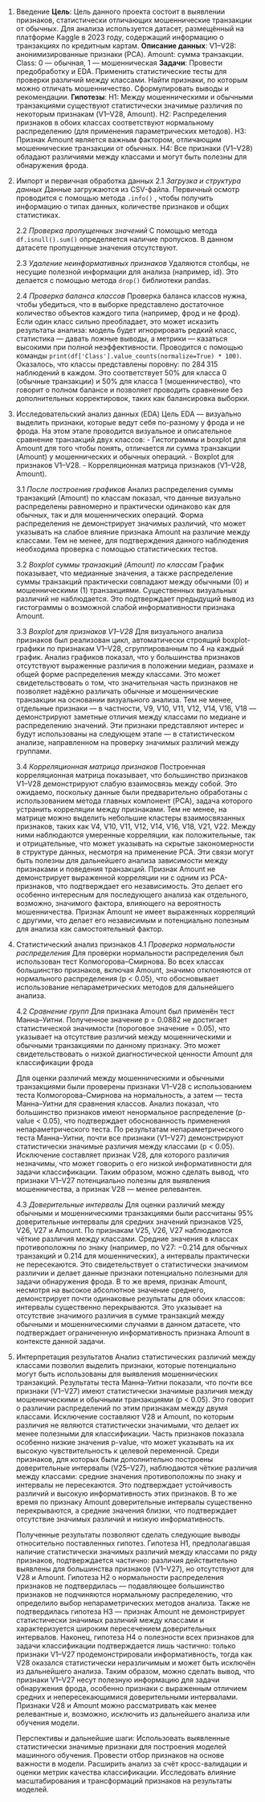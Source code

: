 1) Введение
    **Цель**: Цель данного проекта состоит в выявлении признаков, статистически отличающих мошеннические транзакции от обычных. Для анализа используется датасет, размещённый на платформе Kaggle в 2023 году, содержащий информацию о транзакциях по кредитным картам.
    **Описание данных**:
        V1–V28: анонимизированные признаки (PCA).
        Amount: сумма транзакции.
        Class: 0 — обычная, 1 — мошенническая
    **Задачи**:
        Провести предобработку и EDA.
        Применить статистические тесты для проверки различий между классами.
        Найти признаки, по которым можно отличать мошенничество.
        Сформулировать выводы и рекомендации.
    **Гипотезы**:
    H1: Между мошенническими и обычными транзакциями существуют статистически значимые различия по некоторым признакам (V1–V28, Amount).
    H2: Распределения признаков в обоих классах соответствуют нормальному распределению (для применения параметрических методов).
    H3: Признак Amount является важным фактором, отличающим мошеннические транзакции от обычных.
    H4: Все признаки (V1–V28) обладают различиями между классами и могут быть полезны для обнаружения фрода.

2) Импорт и первичная обработка данных
    2.1 *Загрузка и структура данных*
    Данные загружаются из CSV-файла. Первичный осмотр проводится с помощью метода `.info()` , чтобы получить информацию о типах данных, количестве признаков и общих статистиках.

    2.2 *Проверка пропущенных значений*
    С помощью метода `df.isnull().sum()` определяется наличие пропусков. В данном датасете пропущенные значения отсутствуют.

    2.3 *Удаление неинформативных признаков*
    Удаляются столбцы, не несущие полезной информации для анализа (например, id). Это делается с помощью метода `drop()` библиотеки pandas.

    2.4 *Проверка баланса классов*
    Проверка баланса классов нужна, чтобы убедиться, что в выборке представлено достаточное количество объектов каждого типа (например, фрод и не фрод). Если один класс сильно преобладает, это может исказить результаты анализа: модель будет игнорировать редкий класс, статистика — давать ложные выводы, а метрики — казаться высокими при полной неэффективности.
    Проводится с помощью команды `print(df['Class'].value_counts(normalize=True) * 100)`.
    Оказалось, что классы представлены поровну: по 284 315 наблюдений в каждом. Это соответствует 50% для класса 0 (обычные транзакции) и 50% для класса 1 (мошенничество), что говорит о полном балансе и позволяет проводить сравнение без дополнительных корректировок, таких как балансировка выборки.
   
3) Исследовательский анализ данных (EDA)
    Цель EDA — визуально выделить признаки, которые ведут себя по-разному у фрода и не фрода.
    На этом этапе проводится визуальное и описательное сравнение транзакций двух классов:
        - Гистограммы и boxplot для Amount для того чтобы понять, отличается ли сумма транзакции (Amount) у мошеннических и обычных операций.
        - Boxplot для признаков V1–V28.
        - Корреляционная матрица признаков (V1–V28, Amount).

    3.1 *После построения графиков*
    Анализ распределения суммы транзакций (Amount) по классам показал, что данные визуально распределены равномерно и практически одинаково как для обычных, так и для мошеннических операций. Форма распределения не демонстрирует значимых различий, что может указывать на слабое влияние признака Amount на различие между классами. Тем не менее, для подтверждения данного наблюдения необходима проверка с помощью статистических тестов.

    3.2 *Boxplot суммы транзакций (Amount) по классам*
    График показывает, что медианные значения, а также распределение суммы транзакций практически совпадают между обычными (0) и мошенническими (1) транзакциями. Существенных визуальных различий не наблюдается. Это подтверждает предыдущий вывод из гистограммы о возможной слабой информативности признака Amount.

    3.3 *Boxplot для признаков V1–V28*
    Для визуального анализа признаков был реализован цикл, автоматически строящий boxplot-графики по признакам V1–V28, сгруппированным по 4 на каждый график.
    Анализ графиков показал, что у большинства признаков отсутствуют выраженные различия в положении медиан, размахе и общей форме распределения между классами. Это может свидетельствовать о том, что значительная часть признаков не позволяет надёжно различать обычные и мошеннические транзакции на основании визуального анализа.
    Тем не менее, отдельные признаки — в частности, V9, V10, V11, V12, V14, V16, V18 — демонстрируют заметные отличия между классами по медиане и распределению значений. Эти признаки представляют интерес и будут использованы на следующем этапе — в статистическом анализе, направленном на проверку значимых различий между группами.
    
    3.4 *Корреляционная матрица признаков*
    Построенная корреляционная матрица показывает, что большинство признаков V1–V28 демонстрируют слабую взаимосвязь между собой. Это ожидаемо, поскольку данные были предварительно обработаны с использованием метода главных компонент (PCA), задача которого устранить корреляции между признаками.
    Тем не менее, на матрице можно выделить небольшие кластеры взаимосвязанных признаков, таких как V4, V10, V11, V12, V14, V16, V18, V21, V22. Между ними наблюдаются умеренные корреляции, как положительные, так и отрицательные, что может указывать на скрытые закономерности в структуре данных, несмотря на применение PCA. Эти связи могут быть полезны для дальнейшего анализа зависимости между признаками и поведения транзакций.
    Признак Amount не демонстрирует выраженной корреляции ни с одним из PCA-признаков, что подтверждает его независимость. Это делает его особенно интересным для последующего анализа как отдельного, возможно, значимого фактора, влияющего на вероятность мошенничества.
    Признак Amount не имеет выраженных корреляций с другими, что делает его независимым и потенциально полезным для анализа как самостоятельный фактор.

4) Статистический анализ признаков
    4.1 *Проверка нормальности распределения*
    Для проверки нормальности распределения был использован тест Колмогорова–Смирнова. Во всех классах большинство признаков, включая Amount, значимо отклоняются от нормального распределения (p < 0.05), что обосновывает использование непараметрических методов для дальнейшего анализа.

    4.2 *Сравнение групп*
    Для признака Amount был применён тест Манна–Уитни. Полученное значение p = 0.0882 не достигает статистической значимости (пороговое значение = 0.05), что указывает на отсутствие различий между мошенническими и обычными транзакциями по данному признаку. Это может свидетельствовать о низкой диагностической ценности Amount для классификации фрода

    Для оценки различий между мошенническими и обычными транзакциями были проверены признаки V1–V28 с использованием теста Колмогорова–Смирнова на нормальность, а затем — теста Манна–Уитни для сравнения классов.
    Анализ показал, что большинство признаков имеют ненормальное распределение (p-value < 0.05), что подтверждает обоснованность применения непараметрического теста. По результатам непараметрического теста Манна–Уитни, почти все признаки (V1–V27) демонстрируют статистически значимые различия между классами (p < 0.05). Исключение составляет признак V28, для которого различия незначимы, что может говорить о его низкой информативности для задачи классификации.
    Таким образом, можно сделать вывод, что признаки V1–V27 потенциально полезны для выявления мошенничества, а признак V28 — менее релевантен.

    4.3 *Доверительные интервалы*
    Для оценки различий между обычными и мошенническими транзакциями были рассчитаны 95% доверительные интервалы для средних значений признаков V25, V26, V27 и Amount.
    По признакам V25, V26, V27 наблюдаются чёткие различия между классами. Средние значения в классах противоположны по знаку (например, по V27: −0.214 для обычных транзакций и 0.214 для мошеннических), а интервалы практически не пересекаются. Это свидетельствует о статистически значимом различии и делает данные признаки потенциально полезными для задачи обнаружения фрода.
    В то же время, признак Amount, несмотря на высокое абсолютное значение среднего, демонстрирует почти одинаковые результаты для обоих классов: интервалы существенно перекрываются. Это указывает на отсутствие значимого различия в сумме транзакций между обычными и мошенническими случаями в данном датасете, что подтверждает ограниченную информативность признака Amount в контексте данной задачи.

5) Интерпретация результатов
    Анализ статистических различий между классами позволил выделить признаки, которые потенциально могут быть использованы для выявления мошеннических транзакций.
    Результаты теста Манна–Уитни показали, что почти все признаки (V1–V27) имеют статистически значимые различия между мошенническими и обычными транзакциями (p < 0.05). Это говорит о различии распределений по этим признакам между двумя классами.
    Исключение составляют V28 и Amount, по которым различия не являются статистически значимыми, что делает их менее полезными для классификации.
    Часть признаков показала особенно низкие значения p-value, что может указывать на их высокую чувствительность к целевой переменной.
    Среди признаков, для которых были дополнительно построены доверительные интервалы (V25–V27), наблюдаются чёткие различия между классами: средние значения противоположны по знаку и интервалы не пересекаются. Это подтверждает устойчивость различий и высокую информативность этих признаков.
    В то же время по признаку Amount доверительные интервалы существенно перекрываются, а средние значения близки, что подтверждает отсутствие значимых различий и низкую информативность.

    Полученные результаты позволяют сделать следующие выводы относительно поставленных гипотез. Гипотеза H1, предполагавшая наличие статистически значимых различий между классами по ряду признаков, подтверждается частично: различия действительно выявлены для большинства признаков (V1–V27), но отсутствуют для V28 и Amount. Гипотеза H2 о нормальности распределения признаков не подтвердилась — подавляющее большинство признаков не подчиняются нормальному распределению, что определило выбор непараметрических методов анализа. Также не подтвердилась гипотеза H3 — признак Amount не демонстрирует статистически значимых различий между классами и характеризуется широким пересечением доверительных интервалов. Наконец, гипотеза H4 о полезности всех признаков для задачи классификации подтверждается лишь частично: только признаки V1–V27 продемонстрировали информативность, тогда как V28 оказался статистически неразличимым и может быть исключён из дальнейшего анализа.
    Таким образом, можно сделать вывод, что признаки V1–V27 несут полезную информацию для задачи обнаружения фрода, особенно признаки с выраженным отличием средних и непересекающимися доверительными интервалами. Признаки V28 и Amount можно рассматривать как менее релевантные и, возможно, исключить из дальнейшего анализа или обучения модели.

    Перспективы и дальнейшие шаги:
    Использовать выявленные статистически значимые признаки для построения моделей машинного обучения.
    Провести отбор признаков на основе важности в модели.
    Расширить анализ за счёт кросс-валидации и оценки метрик качества классификации.
    Исследовать влияние масштабирования и трансформаций признаков на результаты моделей.